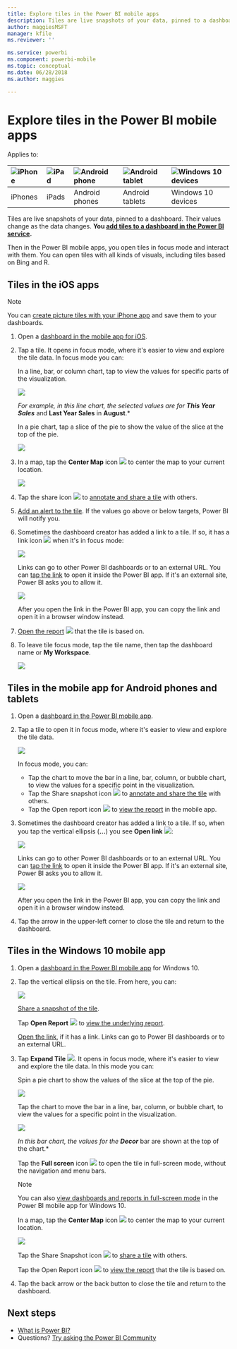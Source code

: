 ```yaml
---
title: Explore tiles in the Power BI mobile apps
description: Tiles are live snapshots of your data, pinned to a dashboard. Learn about interacting with tiles in the Power BI mobile apps.
author: maggiesMSFT
manager: kfile
ms.reviewer: ''

ms.service: powerbi
ms.component: powerbi-mobile
ms.topic: conceptual
ms.date: 06/28/2018
ms.author: maggies

---
```

# Explore tiles in the Power BI mobile apps
Applies to:

| ![iPhone](media/mobile-tiles-in-the-mobile-apps/iphone-logo-50-px.png) | ![iPad](media/mobile-tiles-in-the-mobile-apps/ipad-logo-50-px.png) | ![Android phone](media/mobile-tiles-in-the-mobile-apps/android-phone-logo-50-px.png) | ![Android tablet](media/mobile-tiles-in-the-mobile-apps/android-tablet-logo-50-px.png) | ![Windows 10 devices](media/mobile-tiles-in-the-mobile-apps/win-10-logo-50-px.png) |
|:--- |:--- |:--- |:--- |:--- |
| iPhones |iPads |Android phones |Android tablets |Windows 10 devices |

Tiles are live snapshots of your data, pinned to a dashboard. Their values change as the data changes. **You [add tiles to a dashboard in the Power BI service](service-dashboard-tiles.md).** 

Then in the Power BI mobile apps, you open tiles in focus mode and interact with them. You can open tiles with all kinds of visuals, including tiles based on Bing and R.

## Tiles in the iOS apps
> [!NOTE]
> You can [create picture tiles with your iPhone app](mobile-iphone-app-get-started.md) and save them to your dashboards.
> 
> 

1. Open a [dashboard in the mobile app for iOS](mobile-apps-view-dashboard.md).
2. Tap a tile. It opens in focus mode, where it's easier to view and explore the tile data. In focus mode you can:
   
   In a line, bar, or column chart, tap to view the values for specific parts of the visualization.
   
    ![](media/mobile-tiles-in-the-mobile-apps/power-bi-iphone-line-tile-values.png)
   
   <em>For example, in this line chart, the selected values are for **This Year Sales**</em> and **Last Year Sales** in **August**.\*  
   
   In a pie chart, tap a slice of the pie to show the value of the slice at the top of the pie.  
   
   ![](media/mobile-tiles-in-the-mobile-apps/power-bi-ipad-tile-pie.png)
3. In a map, tap the **Center Map** icon ![](media/mobile-tiles-in-the-mobile-apps/power-bi-center-map-icon.png) to center the map to your current location.
   
     ![](media/mobile-tiles-in-the-mobile-apps/power-bi-ipad-center-map.png)
4. Tap the share icon ![](media/mobile-tiles-in-the-mobile-apps/power-bi-iphone-share-icon.png) to [annotate and share a tile](mobile-annotate-and-share-a-tile-from-the-mobile-apps.md) with others.
5. [Add an alert to the tile](mobile-set-data-alerts-in-the-mobile-apps.md). If the values go above or below targets, Power BI will notify you.
6. Sometimes the dashboard creator has added a link to a tile. If so, it has a link icon ![](media/mobile-tiles-in-the-mobile-apps/power-bi-iphone-link-icon.png) when it's in focus mode:
   
    ![](media/mobile-tiles-in-the-mobile-apps/power-bi-iphone-tile-link.png)
   
    Links can go to other Power BI dashboards or to an external URL. You can [tap the link](service-dashboard-edit-tile.md#hyperlink) to open it inside the Power BI app. If it's an external site, Power BI asks you to allow it.
   
    ![](media/mobile-tiles-in-the-mobile-apps/pbi_andr_openlinkmessage.png)
   
    After you open the link in the Power BI app, you can copy the link and open it in a browser window instead.
7. [Open the report](mobile-reports-in-the-mobile-apps.md) ![](media/mobile-tiles-in-the-mobile-apps/power-bi-ipad-open-report-icon.png) that the tile is based on.
8. To leave tile focus mode, tap the tile name, then tap the dashboard name or **My Workspace**.
   
    ![](media/mobile-tiles-in-the-mobile-apps/power-bi-ipad-tile-breadcrumb.png)

## Tiles in the mobile app for Android phones and tablets
1. Open a [dashboard in the Power BI mobile app](mobile-apps-view-dashboard.md).
2. Tap a tile to open it in focus mode, where it's easier to view and explore the tile data.
   
   ![](media/mobile-tiles-in-the-mobile-apps/power-bi-android-tablet-tile.png)
   
    In focus mode, you can:
   
   * Tap the chart to move the bar in a line, bar, column, or bubble chart, to view the values for a specific point in the visualization.  
   * Tap the Share snapshot icon ![](media/mobile-tiles-in-the-mobile-apps/pbi_andr_sharesnapicon.png) to [annotate and share the tile](mobile-annotate-and-share-a-tile-from-the-mobile-apps.md) with others.
   * Tap the Open report icon ![](media/mobile-tiles-in-the-mobile-apps/power-bi-android-tablet-open-report-icon.png) to [view the report](mobile-reports-in-the-mobile-apps.md) in the mobile app.
3. Sometimes the dashboard creator has added a link to a tile. If so, when you tap the vertical ellipsis (**...**) you see **Open link** ![](media/mobile-tiles-in-the-mobile-apps/power-bi-iphone-link-icon.png):
   
    ![](media/mobile-tiles-in-the-mobile-apps/power-bi-android-tile-link.png)
   
    Links can go to other Power BI dashboards or to an external URL. You can [tap the link](service-dashboard-edit-tile.md#hyperlink) to open it inside the Power BI app. If it's an external site, Power BI asks you to allow it.
   
    ![](media/mobile-tiles-in-the-mobile-apps/pbi_andr_openlinkmessage.png)
   
    After you open the link in the Power BI app, you can copy the link and open it in a browser window instead.
4. Tap the arrow in the upper-left corner to close the tile and return to the dashboard.

## Tiles in the Windows 10 mobile app
1. Open a [dashboard in the Power BI mobile app](mobile-apps-view-dashboard.md) for Windows 10.
2. Tap the vertical ellipsis on the tile. From here, you can: 
   
    ![](media/mobile-tiles-in-the-mobile-apps/pbi_win10tileellpslink.png)
   
    [Share a snapshot of the tile](mobile-windows-10-phone-app-get-started.md).
   
    Tap **Open Report** ![](media/mobile-tiles-in-the-mobile-apps/power-bi-ipad-open-report-icon.png) to [view the underlying report](mobile-reports-in-the-mobile-apps.md).
   
    [Open the link](service-dashboard-edit-tile.md#hyperlink), if it has a link. Links can go to Power BI dashboards or to an external URL.
3. Tap **Expand Tile** ![](media/mobile-tiles-in-the-mobile-apps/power-bi-windows-10-focus-mode-icon.png). It opens in focus mode, where it's easier to view and explore the tile data. In this mode you can:
   
   Spin a pie chart to show the values of the slice at the top of the pie.  
   
   ![](media/mobile-tiles-in-the-mobile-apps/power-bi-windows-10-pie-focus-mode.png)
   
   Tap the chart to move the bar in a line, bar, column, or bubble chart, to view the values for a specific point in the visualization.  
   
   ![](media/mobile-tiles-in-the-mobile-apps/pbi_win10ph_bartile0316.png)
   
   <em>In this bar chart, the values for the **Decor**</em> bar are shown at the top of the chart.\*
   
   Tap the **Full screen** icon ![](media/mobile-tiles-in-the-mobile-apps/power-bi-full-screen-icon.png) to open the tile in full-screen mode, without the navigation and menu bars.
   
   > [!NOTE]
   > You can also [view dashboards and reports in full-screen mode](mobile-windows-10-app-presentation-mode.md) in the Power BI mobile app for Windows 10.
   > 
   > 
   
   In a map, tap the **Center Map** icon ![](media/mobile-tiles-in-the-mobile-apps/power-bi-center-map-icon.png) to center the map to your current location.
   
   ![](media/mobile-tiles-in-the-mobile-apps/power-bi-windows-10-center-map.png)
   
   Tap the Share Snapshot icon ![](media/mobile-tiles-in-the-mobile-apps/pbi_win10ph_shareicon.png) to [share a tile](mobile-windows-10-phone-app-get-started.md) with others.   
   
   Tap the Open Report icon ![](media/mobile-tiles-in-the-mobile-apps/power-bi-ipad-open-report-icon.png) to [view the report](mobile-reports-in-the-mobile-apps.md) that the tile is based on. 
4. Tap the back arrow or the back button to close the tile and return to the dashboard.

## Next steps
* [What is Power BI?](power-bi-overview.md)
* Questions? [Try asking the Power BI Community](http://community.powerbi.com/)

